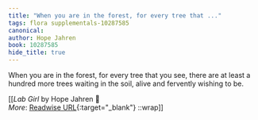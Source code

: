 ```yaml
---
title: "When you are in the forest, for every tree that ..."
tags: flora supplementals-10287585
canonical: 
author: Hope Jahren
book: 10287585
hide_title: true
---
```


When you are in the forest, for every tree that you see, there are at least a hundred more trees waiting in the soil, alive and fervently wishing to be.


[[<cite>_Lab Girl_</cite> by Hope Jahren 📕<br>
_More_: [Readwise URL](https://readwise.io/open/272159258){:target="_blank"}
::wrap]]
